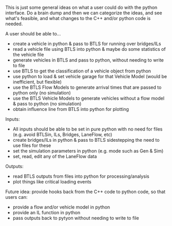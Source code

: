 This is just some general ideas on what a user could do with the python interface.
Do a brain dump and then we can categorize the ideas, and see what's feasible, and what changes to the C++ and/or python code is needed.

A user should be able to...
- create a vehicle in python & pass to BTLS for running over bridges/ILs
- read a vehicle file using BTLS into python & maybe do some statistics of the vehicle file
- generate vehicles in BTLS and pass to python, without needing to write to file
- use BTLS to get the classification of a vehicle object from python
- use python to load & set vehicle garage for that Vehicle Model (would be inefficient, but flexible)
- use the BTLS Flow Models to generate arrival times that are passed to python only (no simulation)
- use the BTLS Vehicle Models to generate vehicles without a flow model & pass to python (no simulation)
- obtain influence line from BTLS into python for plotting

Inputs:
- All inputs should be able to be set in pure python with no need for files (e.g. avoid BTLSin, ILs, Bridges, LaneFlow, etc)
- create bridges/ILs in python & pass to BTLS sidestepping the need to use files for these
- set the simulation parameters in python (e.g. mode such as Gen & Sim)
- set, read, edit any of the LaneFlow data

Outputs:
- read BTLS outputs from files into python for processing/analysis
- plot things like critical loading events

Future idea: provide hooks back from the C++ code to python code, so that users can:
- provide a flow and/or vehicle model in python
- provide an IL function in python
- pass outputs back to pytyon without needing to write to file
